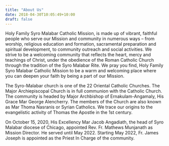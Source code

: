 ```yaml
---
title: "About Us"
date: 2018-04-30T10:05:49+10:00
draft: false
---
```


Holy Family Syro Malabar Catholic Mission, is made up of vibrant, faithful people who serve our Mission and community in numerous ways – from worship, religious education and formation, sacramental preparation and spiritual development, to community outreach and social activities. We strive to be a welcoming community that reflects the heart, mercy and teachings of Christ, under the obedience of the Roman Catholic Church through the tradition of the Syro Malabar Rite. We pray you find, Holy Family Syro Malabar Catholic Mission to be a warm and welcoming place where you can deepen your faith by being a part of our Mission.

The Syro-Malabar church is one of the 22 Oriental Catholic Churches. The Major Archiepiscopal Church is in full communion with the Catholic Church. The community is headed by Major Archbishop of Ernakulam-Angamaly, His Grace Mar George Alencherry. The members of the Church are also known as Mar Thoma Nasranis or Syrian Catholics. We trace our origins to the evangelistic activity of Thomas the Apostle in the 1st century.

On October 15, 2020, His Excellency Mar Jacob Angadiath, the head of  Syro Malabar diocese of Chicago, appointed Rev. Fr. Mathews Munjanath as Mission Director. He served until May 2022. Starting May 2022, Fr. James Joseph is appointed as the Priest In Charge of the community.